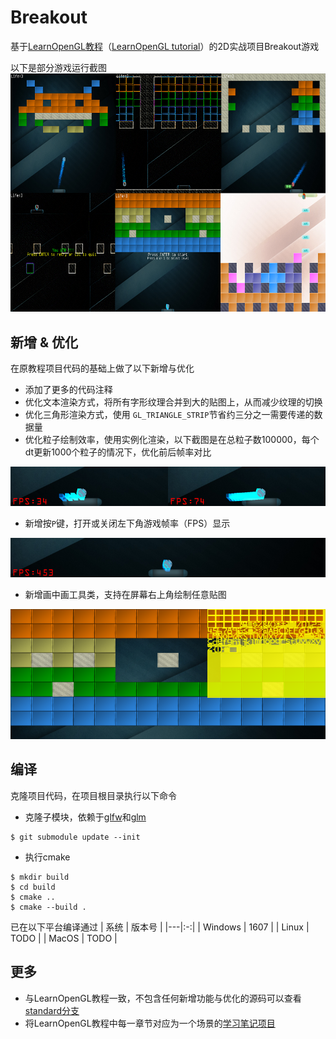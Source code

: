 # Breakout
基于[LearnOpenGL教程](https://learnopengl-cn.github.io/06%20In%20Practice/2D-Game/01%20Breakout/)（[LearnOpenGL tutorial](https://learnopengl.com/In-Practice/2D-Game/Breakout)）的2D实战项目Breakout游戏

以下是部分游戏运行截图
![](docs/breakout_summary.png)

## 新增 & 优化
在原教程项目代码的基础上做了以下新增与优化

* 添加了更多的代码注释
* 优化文本渲染方式，将所有字形纹理合并到大的贴图上，从而减少纹理的切换
* 优化三角形渲染方式，使用 `GL_TRIANGLE_STRIP`节省约三分之一需要传递的数据量
* 优化粒子绘制效率，使用实例化渲染，以下截图是在总粒子数100000，每个dt更新1000个粒子的情况下，优化前后帧率对比

![](docs/particle_instance_compare_fps.png)
* 新增按`P`键，打开或关闭左下角游戏帧率（FPS）显示

![](docs/debug_fps.png)
* 新增画中画工具类，支持在屏幕右上角绘制任意贴图

![](docs/picture_in_picture.png)

## 编译
克隆项目代码，在项目根目录执行以下命令
* 克隆子模块，依赖于[glfw](https://github.com/glfw/glfw)和[glm](https://github.com/g-truc/glm)
```
$ git submodule update --init
```
* 执行cmake
```
$ mkdir build
$ cd build
$ cmake ..
$ cmake --build .
```
已在以下平台编译通过
| 系统 | 版本号 |
|---|:-:|
| Windows | 1607 |
| Linux | TODO |
| MacOS | TODO | 

## 更多
* 与LearnOpenGL教程一致，不包含任何新增功能与优化的源码可以查看[standard分支](https://github.com/iwiniwin/Breakout/tree/standard)
* 将LearnOpenGL教程中每一章节对应为一个场景的[学习笔记项目](https://github.com/iwiniwin/LearnOpenGL)